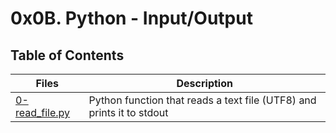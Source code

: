 # 0x0B. Python - Input/Output

## Table of Contents

Files | Description
----- | -----------
[0-read_file.py](./0-read_file.py) | Python function that reads a text file (UTF8) and prints it to stdout


